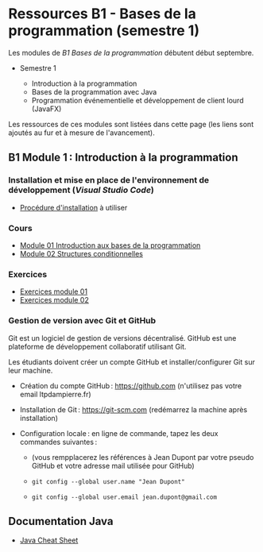 # Ressources B1 - Bases de la programmation (semestre 1)

Les modules de _B1 Bases de la programmation_ débutent début septembre.

- Semestre 1

  - Introduction à la programmation
  - Bases de la programmation avec Java
  - Programmation événementielle et développement de client lourd (JavaFX)

Les ressources de ces modules sont listées dans cette page (les liens sont ajoutés au fur et à mesure de l'avancement).

## B1 Module 1 : Introduction à la programmation

### Installation et mise en place de l'environnement de développement (_Visual Studio Code_)

- [Procédure d'installation](installation_ide.md) à utiliser

### Cours

- [Module 01 Introduction aux bases de la programmation](html/bdp_01_intro.html)
- [Module 02 Structures conditionnelles](html/bdp_02_conditions.html)

### Exercices

- [Exercices module 01](exercices/bdp_01_intro_exos.md)
- [Exercices module 02](exercices/bdp_02_conditions_exos.md)

### Gestion de version avec Git et GitHub

Git est un logiciel de gestion de versions décentralisé. GitHub est une plateforme de développement collaboratif utilisant Git.

Les étudiants doivent créer un compte GitHub et installer/configurer Git sur leur machine.

- Création du compte GitHub : https://github.com (n'utilisez pas votre email ltpdampierre.fr)

- Installation de Git : https://git-scm.com (redémarrez la machine après installation)

- Configuration locale : en ligne de commande, tapez les deux commandes suivantes :

  - (vous rempplacerez les références à Jean Dupont par votre pseudo GitHub et votre adresse mail utilisée pour GitHub)

  - `git config --global user.name "Jean Dupont"`

  - `git config --global user.email jean.dupont@gmail.com`

## Documentation Java

- [Java Cheat Sheet](doc/java_cheat_sheet.adoc)
